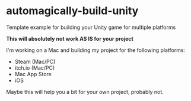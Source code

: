 # automagically-build-unity
Template example for building your Unity game for multiple platforms

**This will absolutely not work AS IS for your project**

I'm working on a Mac and building my project for the following platforms:
- Steam (Mac/PC)
- itch.io (Mac/PC)
- Mac App Store
- iOS 

Maybe this will help you a bit for your own project, probably not.
